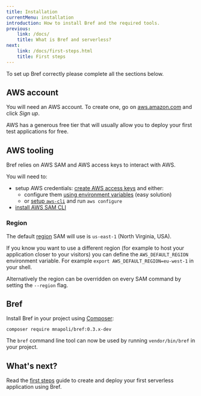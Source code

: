 ```yaml
---
title: Installation
currentMenu: installation
introduction: How to install Bref and the required tools.
previous:
    link: /docs/
    title: What is Bref and serverless?
next:
    link: /docs/first-steps.html
    title: First steps
---
```


To set up Bref correctly please complete all the sections below.

## AWS account

You will need an AWS account. To create one, go on [aws.amazon.com](https://aws.amazon.com/) and click *Sign up*.

AWS has a generous free tier that will usually allow you to deploy your first test applications for free.

## AWS tooling

Bref relies on AWS SAM and AWS access keys to interact with AWS.

You will need to:

- setup AWS credentials: [create AWS access keys](https://serverless.com/framework/docs/providers/aws/guide/credentials#creating-aws-access-keys) and either:
    - configure them [using environment variables](https://serverless.com/framework/docs/providers/aws/guide/credentials#quick-setup) (easy solution)
    - or [setup `aws-cli`](http://docs.aws.amazon.com/cli/latest/userguide/installing.html) and run `aws configure`
- [install AWS SAM CLI](https://github.com/awslabs/aws-sam-cli/blob/develop/docs/installation.rst)

### Region

The default [region](https://docs.aws.amazon.com/AWSEC2/latest/UserGuide/using-regions-availability-zones.html) SAM will use is `us-east-1` (North Virginia, USA).

If you know you want to use a different region (for example to host your application closer to your visitors) you can define the `AWS_DEFAULT_REGION` environment variable. For example `export AWS_DEFAULT_REGION=eu-west-1` in your shell.

Alternatively the region can be overridden on every SAM command by setting the `--region` flag.

## Bref

Install Bref in your project using [Composer](https://getcomposer.org/):

```
composer require mnapoli/bref:0.3.x-dev
```

The `bref` command line tool can now be used by running `vendor/bin/bref` in your project.

## What's next?

Read the [first steps](/docs/runtimes/function.md) guide to create and deploy your first serverless application using Bref.
